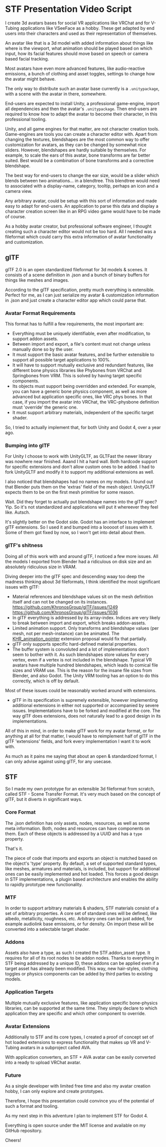 # STF Presentation Video Script
I create 3d avatars bases for social VR applications like VRChat and for V-Tubing applications like VSeeFace as a hobby. These get adapted by end users into their characters and used as their representation of themselves.

An avatar like that is a 3d model with added information about things like where is the viewport, what animation should be played based on which input, how its facial features should move based on speech or camera based facial tracking.

Most avatars have even more advanced features, like audio-reactive emissions, a bunch of clothing and asset toggles, settings to change how the avatar might behave.

The only way to distribute such an avatar base currently is a `.unitypackage`, with a scene with the avatar in there, somewhere.

End-users are expected to install Unity, a professional game-engine, import all dependencies and then the avatar's `.unitypackage`. Then end-users are required to know how to adapt the avatar to become their character, in this professional tooling.

Unity, and all game engines for that matter, are not character creation tools. Game-engines are tools you can create a character editor with.
Apart from changing the textures, blendshapes are the most common way to offer customization for avatars, as they can be changed by somewhat nice sliders.
However, blendshapes are hardly suitable by themselves. For example, to scale the ears of this avatar, bone transforms are far better suited. Best would be a combination of bone transforms and a corrective blendshape.

The best way for end-users to change the ear size, would be a slider which blends between two animations... in a blendtree. This blendtree would need to associated with a display-name, category, tooltip, perhaps an icon and a camera view.

Any arbitrary avatar, could be setup with this sort of information and made easy to adapt for end-users. An application to parse this data and display a character creation screen like in an RPG video game would have to be made of course.

As a hobby avatar creator, but professional software engineer, I thought creating such a character editor would not be too hard.
All I needed was a fileformat which could carry this extra information of avatar functionality and customization.

## glTF
glTF 2.0 is an open standardized fileformat for 3d models & scenes. It consists of a scene definition in .json and a bunch of binary buffers for things like meshes and images.

According to the glTF specification, pretty much everything is extensible. Perfect for me, as I can just serialize my avatar & customization information in .json and just create a character editor app which could parse that.

### Avatar Format Requirements
This format has to fulfill a few requirements, the most important are:
* Everything must be uniquely identifiable, even after modification, to support addon assets.
* Between import and export, a file's content must not change unless manually done so by the user.
* It must support the basic avatar features, and be further extensible to support all possible target applications to 100%.
* It will have to support mutually exclusive and redundant features, like different bone physics libraries like Phybones from VRChat and Springbones from VRM. This is solved by having target specific components.
* Its objects must support being overridden and extended.
	For example, you can have a generic bone physics component, as well as more advanced but application specific ones, like VRC phys bones.
	In that case, if you import the avatar into VRChat, the VRC-physbone definition must 'override' the generic one.
* It must support arbitrary materials, independent of the specific target shader.

So, I tried to actually implement that, for both Unity and Godot 4, over a year ago.

### Bumping into glTF
For Unity I choose to work with UnityGLTF, as GLTFast the newer library was nowhere near finished.
Aaand I hit a hard wall. Both hardcode support for specific extensions and don't allow custom ones to be added.
I had to fork UnityGLTF and modify it to support my additional extensions as well.

I also noticed that blendshapes had no names on my models. I found out that Blender puts them on the 'extras' field of the mesh object. UnityGLTF expects them to be on the first mesh primitive for some reason.

Wait. Did they forget to actually put blendshape names into the glTF spec?
Yip. So it's not standardized and applications will put it whereever they feel like. Autsch.

It's slightly better on the Godot side. Godot has an interface to implement glTF extensions. So I used it and bumped into a looooot of issues with it. Some of them got fixed by now, so I won't get into detail about them.

### glTF's shitness
Doing all of this work with and around glTF, I noticed a few more issues.
All the models I exported from Blender had a ridiculous on disk size and an absolutely ridiculous size in VRAM.

Diving deeper into the glTF spec and descending waay too deep the madness thinking about 3d fileformats, I think identified the most significant issues with glTF:
- Material references and blendshape values sit on the mesh definition itself and can not be changed on its instances.
  https://github.com/KhronosGroup/glTF/issues/1249
  https://github.com/KhronosGroup/glTF/issues/1036
- In glTF everything is addressed by its array-index. Indices are very likely to break between import and export, which breaks addon-assets.
- Limited animation support. Only transforms and blendshape values (per mesh, not per mesh-instance) can be animated.
  The [KHR_animation_pointer](https://github.com/KhronosGroup/glTF/pull/2147) extension proposal would fix that partially.
- glTF only supports specific hard-defined material properties.
- The buffer system is convoluted and a lot of implementations don't seem to bother with it. As such blendshapes store values for every vertex, even if a vertex is not included in the blendshape. Typical VR avatars have multiple hundred blendshapes, which leads to comical file sizes and VRAM use. This is the reason for the insane file sizes from Blender, and also Godot. The Unity VRM tooling has an option to do this correctly, which is off by default.

Most of these issues could be reasonably worked around with extensions.

- glTF in its specification is supremely extensible, however implementing additional extensions in either not supported or accompanied by severe issues. Implementations have to be forked and modified at the core. The way glTF does extensions, does not naturally lead to a good design in its implementations.

All of this in mind, in order to make glTF work for my avatar format, or for anything at all for that matter, I would have to reimplement half of glTF in the glTF 'extensions' fields, and fork every implementation I want it to work with.

As much as it pains me saying that about an open & standardized format, I can only advise against using glTF, for any usecase.

## STF
So I made my own prototype for an extensible 3d fileformat from scratch, called STF - Scene Transfer Format. It's very much based on the concept of glTF, but it diverts in significant ways.

### Core Format
The .json definition has only assets, nodes, resources, as well as some meta information.
Both, nodes and resources can have components on them.
Each of these objects is addressed by a UUID and has a `type` property.

That's it.

The piece of code that imports and exports an object is matched based on the object's 'type' property.
By default, a set of supported standard types, like meshes, armatures and materials, is included, but support for additional ones can be easily implemented and hot loaded.
This forces a good design in STF implementations, a plugin based architecture and enables the ability to rapidly prototype new functionality.

### MTF
In order to support arbitrary materials & shaders, STF materials consist of a set of arbitrary properties. A core set of standard ones will be defined, like albedo, metallicity, roughness, etc.
Arbitrary ones can be just added, for example audiolink base emissions, or fur density. On import these will be converted into a selectable target shader.

### Addons
Assets also have a type, as such I created the STF.addon_asset type. It requires for all of its root nodes to be addon nodes. Thanks to everything in STF being addressed by a unique ID, these addons can be applied even if a target asset has already been modified.
This way, new hair-styles, clothing toggles or physics components can be added by third parties to existing models.

### Application Targets
Multiple mutually exclusive features, like application specific bone-physics libraries, can be supported at the same time. They simply declare to which application they are specific and which other component to override.

### Avatar Extensions
Additionally to STF and its core types, I created a proof of concept set of hot loaded extensions to express functionality that makes up VR and V-Tubing avatars in a subproject called AVA.

With application converters, an STF + AVA avatar can be easily converted into a ready to upload VRChat avatar.

### Future
As a single developer with limited free time and also my avatar creation hobby, I can only explore and create prototypes.

Therefore, I hope this presentation could convince you of the potential of such a format and tooling.

As my next step in this adventure I plan to implement STF for Godot 4.

Everything is open source under the MIT license and available on my GitHub repository.

Cheers!


